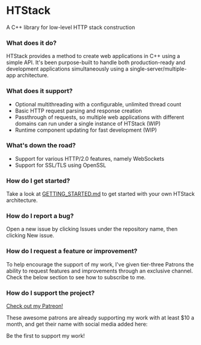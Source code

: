 # HTStack
A C++ library for low-level HTTP stack construction

### What does it do?
HTStack provides a method to create web applications in C++ using a simple API. It's been purpose-built to handle both production-ready and development applications simultaneously using a single-server/multiple-app architecture.

### What does it support?
- Optional multithreading with a configurable, unlimited thread count
- Basic HTTP request parsing and response creation
- Passthrough of requests, so multiple web applications with different domains can run under a single instance of HTStack (WIP)
- Runtime component updating for fast development (WIP)

### What's down the road?
- Support for various HTTP/2.0 features, namely WebSockets
- Support for SSL/TLS using OpenSSL

### How do I get started?
Take a look at [GETTING_STARTED.md](docs/GETTING_STARTED.md) to get started with your own HTStack architecture.

### How do I report a bug?
Open a new issue by clicking Issues under the repository name, then clicking New issue.

### How do I request a feature or improvement?
To help encourage the support of my work, I've given tier-three Patrons the ability to request features and improvements through an exclusive channel. Check the below section to see how to subscribe to me.

### How do I support the project?
[Check out my Patreon!](https://patreon.com/An0nDev)

These awesome patrons are already supporting my work with at least $10 a month, and get their name with social media added here:

Be the first to support my work!
